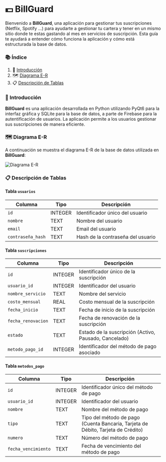 # 💵 BillGuard

Bienvenido a **BillGuard**, una aplicación para gestionar tus suscripciones (Netflix, Spotify ...) para ayudarte a gestionar tu cartera y  tener en un mismo sitio donde te estas gastando al mes en servicios de suscripción. Esta guía te ayudará a entender cómo funciona la aplicación y cómo está estructurada la base de datos.

### 📚 Índice

1. 🌟 [Introducción](./#introduccion)
2. 🗺️ [Diagrama E-R](./#diagrama-e-r)
3. 📋 [Descripción de Tablas](./#descripcion-de-tablas)

### 🌟 Introducción

**BillGuard** es una aplicación desarrollada en Python utilizando PyQt6 para la interfaz gráfica y SQLite para la base de datos, a parte de Firebase para la autentificación de usuarios. La aplicación permite a los usuarios gestionar sus suscripciones de manera eficiente.



### 🗺️ Diagrama E-R

A continuación se muestra el diagrama E-R de la base de datos utilizada en **BillGuard**:

![Diagrama E-R](https://vscode-file/vscode-app/c:/Users/josem/Escritorio/DIN/PyQt6/BillGuard/path/to/your/er-diagram.png)

### 📋 Descripción de Tablas

#### Tabla `usuarios`

| Columna           | Tipo    | Descripción                       |
| ----------------- | ------- | --------------------------------- |
| `id`              | INTEGER | Identificador único del usuario   |
| `nombre`          | TEXT    | Nombre del usuario                |
| `email`           | TEXT    | Email del usuario                 |
| `contraseña_hash` | TEXT    | Hash de la contraseña del usuario |

#### Tabla `suscripciones`

| Columna            | Tipo    | Descripción                                           |
| ------------------ | ------- | ----------------------------------------------------- |
| `id`               | INTEGER | Identificador único de la suscripción                 |
| `usuario_id`       | INTEGER | Identificador del usuario                             |
| `nombre_servicio`  | TEXT    | Nombre del servicio                                   |
| `costo_mensual`    | REAL    | Costo mensual de la suscripción                       |
| `fecha_inicio`     | TEXT    | Fecha de inicio de la suscripción                     |
| `fecha_renovacion` | TEXT    | Fecha de renovación de la suscripción                 |
| `estado`           | TEXT    | Estado de la suscripción (Activo, Pausado, Cancelado) |
| `metodo_pago_id`   | INTEGER | Identificador del método de pago asociado             |

#### Tabla `metodos_pago`

| Columna             | Tipo    | Descripción                                                                      |
| ------------------- | ------- | -------------------------------------------------------------------------------- |
| `id`                | INTEGER | Identificador único del método de pago                                           |
| `usuario_id`        | INTEGER | Identificador del usuario                                                        |
| `nombre`            | TEXT    | Nombre del método de pago                                                        |
| `tipo`              | TEXT    | Tipo del método de pago (Cuenta Bancaria, Tarjeta de Débito, Tarjeta de Crédito) |
| `numero`            | TEXT    | Número del método de pago                                                        |
| `fecha_vencimiento` | TEXT    | Fecha de vencimiento del método de pago                                          |
